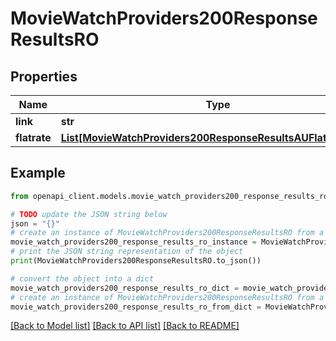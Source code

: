 # MovieWatchProviders200ResponseResultsRO


## Properties

Name | Type | Description | Notes
------------ | ------------- | ------------- | -------------
**link** | **str** |  | [optional] 
**flatrate** | [**List[MovieWatchProviders200ResponseResultsAUFlatrateInner]**](MovieWatchProviders200ResponseResultsAUFlatrateInner.md) |  | [optional] 

## Example

```python
from openapi_client.models.movie_watch_providers200_response_results_ro import MovieWatchProviders200ResponseResultsRO

# TODO update the JSON string below
json = "{}"
# create an instance of MovieWatchProviders200ResponseResultsRO from a JSON string
movie_watch_providers200_response_results_ro_instance = MovieWatchProviders200ResponseResultsRO.from_json(json)
# print the JSON string representation of the object
print(MovieWatchProviders200ResponseResultsRO.to_json())

# convert the object into a dict
movie_watch_providers200_response_results_ro_dict = movie_watch_providers200_response_results_ro_instance.to_dict()
# create an instance of MovieWatchProviders200ResponseResultsRO from a dict
movie_watch_providers200_response_results_ro_from_dict = MovieWatchProviders200ResponseResultsRO.from_dict(movie_watch_providers200_response_results_ro_dict)
```
[[Back to Model list]](../README.md#documentation-for-models) [[Back to API list]](../README.md#documentation-for-api-endpoints) [[Back to README]](../README.md)


